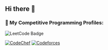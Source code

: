 ## Hi there 👋

### 🧠 My Competitive Programming Profiles:

<!-- LeetCode Badge -->
<img src="https://leetcode-badge-showcase.vercel.app/api?username=devmar" alt="LeetCode Badge" />

[![CodeChef](https://img.shields.io/badge/CodeChef-marmiju-5B4638?style=for-the-badge&logo=codechef)](https://www.codechef.com/users/marmiju)
[![Codeforces](https://img.shields.io/badge/Codeforces-MARmiju-1f8acb?style=for-the-badge&logo=codeforces)](https://codeforces.com/profile/MARmiju)
